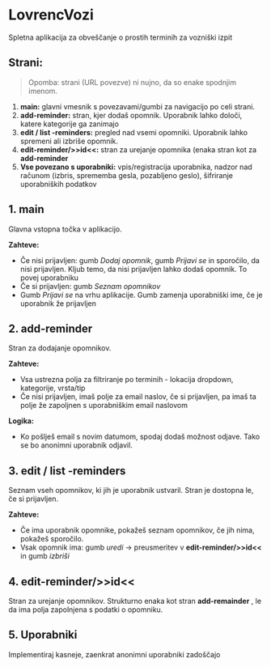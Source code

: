 # LovrencVozi

Spletna aplikacija za obveščanje o prostih terminih za vozniški izpit

## Strani:

> Opomba: strani (URL povezve) ni nujno, da so enake spodnjim imenom.

 1. **main:** glavni vmesnik s povezavami/gumbi za navigacijo po celi strani.
 2. **add-reminder:** stran, kjer dodaš opomnik. Uporabnik lahko določi, katere kategorije ga zanimajo
 3. **edit / list -reminders:** pregled nad vsemi opomniki. Uporabnik lahko spremeni  ali izbriše opomnik.
 4. **edit-reminder/>>id<<:** stran za urejanje opomnika (enaka stran kot za **add-reminder**
 5. **Vse povezano s uporabniki:** vpis/registracija uporabnika, nadzor nad računom (izbris, sprememba gesla, pozabljeno geslo), šifriranje uporabniških podatkov

## 1. main

Glavna vstopna točka v aplikacijo.

**Zahteve:**
- Če nisi prijavljen: gumb *Dodaj opomnik*, gumb *Prijavi se* in sporočilo, da nisi prijavljen. Kljub temo, da nisi prijavljen lahko dodaš opomnik. To povej uporabniku
- Če si prijavljen: gumb *Seznam opomnikov*
-  Gumb *Prijavi se* na vrhu aplikacije. Gumb zamenja uporabniški ime, če je uporabnik že prijavljen

## 2. add-reminder

Stran za dodajanje opomnikov.

**Zahteve:**
- Vsa ustrezna polja za filtriranje po terminih - lokacija dropdown, kategorije, vrsta/tip
- Če nisi prijavljen, imaš polje za email naslov, če si prijavljen, pa imaš ta polje že zapoljnen s uporabniškim email naslovom

**Logika:**
- Ko pošlješ email s novim datumom, spodaj dodaš možnost odjave. Tako se bo anonimni uporabnik odjavil.

## 3. edit / list -reminders

Seznam vseh opomnikov, ki jih je uporabnik ustvaril. Stran je dostopna le, če si prijavljen.

**Zahteve:**
- Če ima uporabnik opomnike, pokažeš seznam opomnikov, če jih nima, pokažeš sporočilo.
- Vsak opomnik ima: gumb *uredi* -> preusmeritev v **edit-reminder/>>id<<** in gumb *izbriši*

## 4. edit-reminder/>>id<<

Stran za urejanje opomnikov. Strukturno enaka kot stran **add-remainder** , le da ima polja zapolnjena s podatki o opomniku.

## 5. Uporabniki

Implementiraj kasneje, zaenkrat anonimni uporabniki zadoščajo